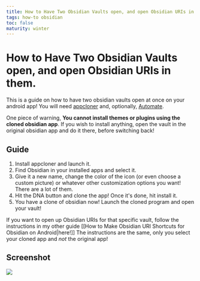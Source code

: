 ```yaml
---
title: How to Have Two Obsidian Vaults open, and open Obsidian URIs in them.
tags: how-to obsidian
toc: false
maturity: winter
---
```



# How to Have Two Obsidian Vaults open, and open Obsidian URIs in them.

This is a guide on how to have two obsidian vaults open at once on your android app! You will need [appcloner](https://appcloner.app/) and, optionally,  [Automate](https://play.google.com/store/apps/details?id=com.llamalab.automate&hl=en_US&gl=US). 

One piece of warning, **You cannot install themes or plugins using the cloned obsidian app**. If you wish to install anything, open the vault in the original obsidian app and do it there, before switching back! 

## Guide

1. Install appcloner and launch it.
2. Find Obsidian in your installed apps and select it. 
3. Give it a new name, change the color of the icon (or even choose a custom picture) or whatever other customization options you want! There are a lot of them.
4. Hit the DNA button and clone the app! Once it's done, hit install it.
5. You have a clone of obsidian now! Launch the cloned program and open your vault!

If you want to open up Obsidian URIs for that specific vault, follow the instructions in my other guide [[How to Make Obsidian URI Shortcuts for Obsidian on Android|here!]] The instructions are the same, only you select your cloned app and *not* the original app!

## Screenshot

![](https://i.imgur.com/fGt1PPe.jpg)